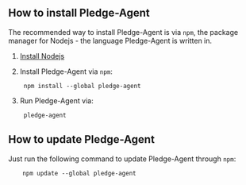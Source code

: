 ## How to install Pledge-Agent

The recommended way to install Pledge-Agent is via `npm`, the package manager for Nodejs - the language Pledge-Agent is written in.

1. [Install Nodejs](../general/installing-nodejs.md)
2. Install Pledge-Agent via `npm`:

        npm install --global pledge-agent

3. Run Pledge-Agent via:

        pledge-agent

## How to update Pledge-Agent

Just run the following command to update Pledge-Agent through `npm`:

        npm update --global pledge-agent
